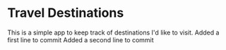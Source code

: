 # Travel Destinations

This is a simple app to keep track of destinations I'd like to visit.
Added a first line to commit
Added a second line to commit
